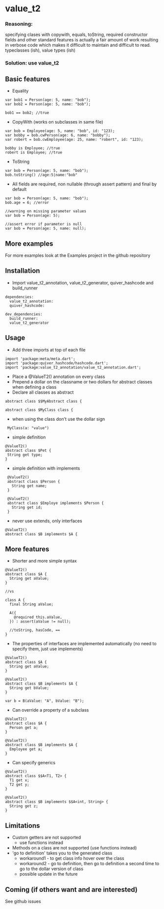 # value_t2

### Reasoning: 
specifying clases with copywith, equals, toString, required constructor fields and other standard features is actually a fair amount of work resulting in verbose code which makes it difficult to maintain and difficult to read.
typeclasses (ish), value types (ish)

### Solution: use value_t2

## Basic features


* Equality

```
var bob1 = Person(age: 5, name: "bob");
var bob2 = Person(age: 5, name: "bob");

bob1 == bob2; //true
```

* CopyWith (works on subclasses in same file)

```
var bob = Employee(age: 5, name: "bob", id: "123);
var bobby = bob.cwPerson(age: 6, name: "bobby");
var robert = bob.cwEmployee(age: 25, name: "robert", id: "123);

bobby is Employee; //true
robert is Employee; //true
```

* ToString

```
var bob = Person(age: 5, name: "bob");
bob.toString() //age:5|name:"bob"
```

* All fields are required, non nullable (through assert pattern) and final by default

```
var bob = Person(age: 5, name: "bob");
bob.age = 6; //error

//warning on missing parameter values
var bob = Person(age: 5);

//assert error if parameter is null
var bob = Person(age: 5, name: null);
```

## More examples
For more examples look at the Examples project in the github repository

## Installation
  * Import value_t2_annotation, value_t2_generator, quiver_hashcode and build_runner
  
```
dependencies:
  value_t2_annotation:
  quiver_hashcode:

dev_dependencies:
  build_runner:
  value_t2_generator
```

## Usage
  * Add three imports at top of each file
  ```
import 'package:meta/meta.dart';
import 'package:quiver_hashcode/hashcode.dart';
import 'package:value_t2_annotation/value_t2_annotation.dart';
```
  
  
  * Place a @ValueT2() annotation on every class
  * Prepend a dollar on the classname or two dollars for abstract classes when defining a class
  * Declare all classes as abstract
 ```
 abstract class $$MyAbstract class {

 abstract class $MyClass class {
```
  * when using the class don't use the dollar sign
```
 MyClass(a: "value")
```
 
   * simple definition
   
 ```
@ValueT2()
abstract class $Pet {
  String get type;
}
 ```
 
* simple definition with implements
    
```
 @ValueT2()
 abstract class $Person {
   String get name;
 }

 @ValueT2()
 abstract class $Employe implements $Person {
   String get id;
 }
  ```

 
  * never use extends, only interfaces
  
```
@ValueT2()
abstract class $B implements $A {
```

## More features

* Shorter and more simple syntax
```
@ValueT2()
abstract class $A {
  String get aValue;
}

//vs

class A {
  final String aValue;

  A({
    @required this.aValue,
  }) : assert(aValue != null);

  //toString, hasCode, ==
}
```


* The properties of interfaces are implemented automatically (no need to specify them, just use implements)

```
@ValueT2()
abstract class $A {
  String get aValue;
}

@ValueT2()
abstract class $B implements $A {
  String get bValue;
}

var b = B(aValue: "A", bValue: "B");
```

* Can override a property of a subclass
```
@ValueT2()
abstract class $A {
  Person get a;
}

@ValueT2()
abstract class $B implements $A {
  Employee get a;
}
```

* Can specify generics
```
@ValueT2()
abstract class $$A<T1, T2> {
  T1 get x;
  T2 get y;
}

@ValueT2()
abstract class $B implements $$A<int, String> {
  String get z;
}
```

## Limitations
* Custom getters are not supported
  * use functions instead
* Methods on a class are not supported (use functions instead)
* 'go to definition' takes you to the generated class
  * workaround1 - to get class info hover over the class
  * workaround2 - go to definition, then go to definition a second time to go to the dollar version of class
  * possible update in the future

## Coming (if others want and are interested)
See github issues



